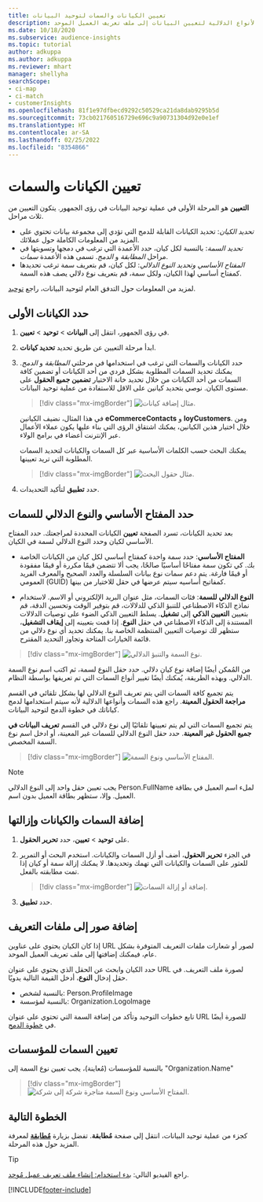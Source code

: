 ```yaml
---
title: تعيين الكيانات والسمات لتوحيد البيانات
description: حدد الكيانات والسمات والمفاتيح الأساسية والأنواع الدلالية لتعيين البيانات إلى ملف تعريف العميل الموحد.
ms.date: 10/18/2020
ms.subservice: audience-insights
ms.topic: tutorial
author: adkuppa
ms.author: adkuppa
ms.reviewer: mhart
manager: shellyha
searchScope:
- ci-map
- ci-match
- customerInsights
ms.openlocfilehash: 81f1e97dfbecd9292c50529ca21da8dab9295b5d
ms.sourcegitcommit: 73cb021760516729e696c9a90731304d92e0e1ef
ms.translationtype: HT
ms.contentlocale: ar-SA
ms.lasthandoff: 02/25/2022
ms.locfileid: "8354866"
---
```

# <a name="map-entities-and-attributes"></a>تعيين الكيانات والسمات

**التعيين** هو المرحلة الأولى في عملية توحيد البيانات في رؤى الجمهور. يتكون التعيين من ثلاث مراحل.

- *تحديد الكيان*: تحديد الكيانات القابلة للدمج التي تؤدي إلى مجموعة بيانات تحتوي على المزيد من المعلومات الكاملة حول عملائك.
- *تحديد السمة*: بالنسبة لكل كيان، حدد الأعمدة التي ترغب في دمجها وتسويتها في مراحل *المطابقة* و *الدمج*. تسمى هذه الأعمدة *سمات*.
- *المفتاح الأساسي وتحديد النوع الدلالي*: لكل كيان، قم بتعريف سمة ترغب تحديدها كمفتاح أساسي لهذا الكيان، ولكل سمة، قم بتعريف نوع دلالي يصف هذه السمة.

لمزيد من المعلومات حول التدفق العام لتوحيد البيانات، راجع [توحيد](data-unification.md).

## <a name="select-the-first-entities"></a>حدد الكيانات الأولى

1. في رؤى الجمهور، انتقل إلى **البيانات** > **توحيد** > **تعيين**.

2. ابدأ مرحلة التعيين عن طريق تحديد **تحديد كيانات**.

3. حدد الكيانات والسمات التي ترغب في استخدامها في مرحلتي *المطابقة* و *الدمج*. يمكنك تحديد السمات المطلوبة بشكل فردي من أحد الكيانات أو تضمين كافة السمات من أحد الكيانات من خلال تحديد خانة الاختيار **تضمين جميع الحقول** على مستوى الكيان. نوصي بتحديد كيانين على الاقل للاستفادة من عملية توحيد البيانات.

   > [!div class="mx-imgBorder"]
   > ![مثال إضافة كيانات.](media/data-manager-configure-map-add-entities-example.png "مثال إضافة الكيانات")

   في هذا المثال، نضيف الكيانين **eCommerceContacts** و **loyCustomers**. ومن خلال اختيار هذين الكيانين، يمكنك اشتقاق الرؤى التي بناء عليها يكون عملاء الأعمال عبر الإنترنت أعضاء في برامج الولاء.
   
   يمكنك البحث حسب الكلمات الأساسية عبر كل السمات والكيانات لتحديد السمات المطلوبة التي تريد تعيينها.
   
     > [!div class="mx-imgBorder"]
   > ![مثال حقول البحث.](media/data-manager-configure-map-search-fields-example.png "مثال حقول البحث")

4. حدد **تطبيق** لتأكيد التحديدات.

## <a name="select-primary-key-and-semantic-type-for-attributes"></a>حدد المفتاح الأساسي والنوع الدلالي للسمات

بعد تحديد الكيانات، تسرد الصفحة **تعيين** الكيانات المحددة لمراجعتك. حدد المفتاح الأساسي لكيان وحدد النوع الدلالي لسمة في الكيان.

- **المفتاح الأساسي**: حدد سمة واحدة كمفتاح أساسي لكل كيان من الكيانات الخاصة بك. كي تكون سمة مفتاحًا أساسيًا صالحًا، يجب ألا تتضمن قيمًا مكررة أو قيمًا مفقودة أو قيمًا فارغة. يتم دعم سمات نوع بيانات السلسلة والعدد الصحيح والمعرف الفريد العمومي (GUID) كمفاتيح أساسيه سيتم عرضها في حقل للاختيار من بينها.

- **النوع الدلالي للسمة**: فئات السمات، مثل عنوان البريد الإلكتروني أو الاسم. لاستخدام نماذج الذكاء الاصطناعي للتنبؤ الذكي للدلالات، قم بتوفير الوقت وتحسين الدقة، قم بتعيين **التعيين الذكي** إلى **تشغيل**. يسلط التعيين الذكي الضوء على توصيات الدلالات المستندة إلى الذكاء الاصطناعي في حقل **النوع**. إذا قمت بتعيينه إلى **إيقاف التشغيل**، ستظهر لك توصيات التعيين المنتظمة الخاصة بنا. يمكنك تحديد أي نوع دلالي من قائمة الخيارات المتاحة وتجاوز التحديد المقترح.

> [!div class="mx-imgBorder"]
> ![نوع السمة والتنبؤ الدلالي.](media/data-manager-configure-map-add-attributes-semantic-prediction.png "نوع السمة والتنبؤ الدلالي")

من المُمكن أيضًا إضافة نوع كيان دلالي. حدد حقل النوع لسمة، ثم اكتب اسم نوع السمة الدلالي. وبهذه الطريقة، يُمكنك أيضًا تغيير أنواع السمات التي تم تعريفها بواسطة النظام.

يتم تجميع كافة السمات التي يتم تعريف النوع الدلالي لها بشكل تلقائي في القسم **مراجعة الحقول المعينة**. راجع هذه السمات وأنواعها الدلالية لأنه سيتم استخدامها لدمج كياناتك في خطوة الدمج لتوحيد البيانات.

يتم تجميع السمات التي لم يتم تعيينها تلقائيًا إلى نوع دلالي في القسم **تعريف البيانات في جميع الحقول غير المعينة**. حدد حقل النوع الدلالي للسمات غير المعينة، أو ادخل اسم نوع السمة المخصص.

> [!div class="mx-imgBorder"]
> ![المفتاح الأساسي ونوع السمة.](media/data-manager-configure-map-add-attributes.png "المفتاح الأساسي ونوع السمة")

> [!NOTE]
> يجب تعيين حقل واحد إلى النوع الدلالي Person.FullName لملء اسم العميل في بطاقة العميل. وإلا، ستظهر بطاقة العميل بدون اسم. 

## <a name="add-and-remove-attributes-and-entities"></a>إضافة السمات والكيانات وإزالتها

1. على **توحيد** > **تعيين**، حدد **تحرير الحقول**.

2. في الجزء **تحرير الحقول**، أضف أو أزل السمات والكيانات. استخدم البحث أو التمرير للعثور على السمات والكيانات التي تهمك وتحديدها. لا يمكنك إزالة سمة أو كيان إذا تمت مطابقته بالفعل.

   > [!div class="mx-imgBorder"]
   > ![إضافة أو إزالة السمات.](media/configure-data-map-edit.png "إضافة أو إزالة السمات")

3. حدد **تطبيق**.

## <a name="add-images-to-profiles"></a>إضافة صور إلى ملفات التعريف

إذا كان الكيان يحتوي على عناوين URL لصور أو شعارات ملفات التعريف المتوفرة بشكل عام، فيمكنك إضافتها إلى ملف تعريف العميل الموحد.

حدد الكيان وابحث عن الحقل الذي يحتوي على عنوان URL لصورة ملف التعريف. في حقل إدخال **النوع**، أدخل القيمة التالية يدويًا. 
- بالنسبة لشخص: Person.ProfileImage
- بالنسبة لمؤسسة: Organization.LogoImage

تابع خطوات التوحيد وتأكد من إضافة السمة التي تحتوي على عنوان URL للصورة أيضًا في [خطوة الدمج](merge-entities.md).

## <a name="set-attributes-for-organizations"></a>تعيين السمات للمؤسسات

بالنسبة للمؤسسات (مُعاينة)، يجب تعيين نوع السمة إلى "Organization.Name"
> [!div class="mx-imgBorder"]
> ![المفتاح الأساسي ونوع السمة متاجرة شركة إلى شركة.](media/configure-data-map-edit-b2b.png "المفتاح الأساسي ونوع السمة متاجرة شركة إلى شركة")

## <a name="next-step"></a>الخطوة التالية

كجزء من عملية توحيد البيانات، انتقل إلى صفحة **مُطابقة**. تفضل بزيارة [**مُطابقة**](match-entities.md) لمعرفة المزيد حول هذه المرحلة.

> [!TIP]
> راجع الفيديو التالي: [بدء استخدام: إنشاء ملف تعريف عميل مُوحد](https://youtu.be/oBfGEhucAxs).


[!INCLUDE[footer-include](../includes/footer-banner.md)]